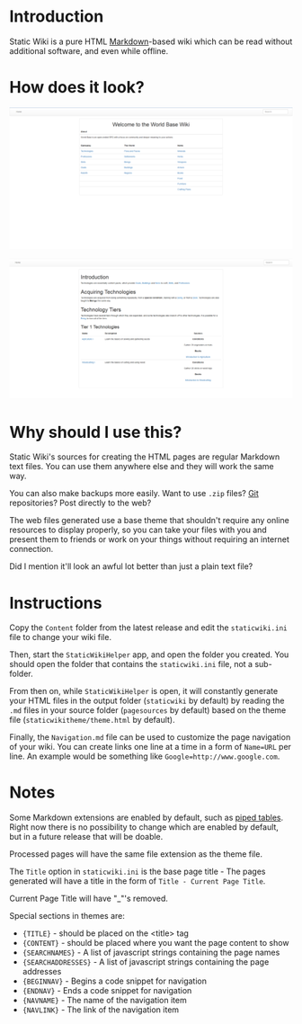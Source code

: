 # Introduction

Static Wiki is a pure HTML [Markdown](http://www.markdowntutorial.com/)-based wiki which can be read without additional software, and even while offline.

# How does it look?

![](Screenshots/Screenshot1.png?raw=true)

![](Screenshots/Screenshot2.png?raw=true)

# Why should I use this?

Static Wiki's sources for creating the HTML pages are regular Markdown text files. You can use them anywhere else and they will work the same way.

You can also make backups more easily. Want to use `.zip` files? [Git](http://www.github.com) repositories? Post directly to the web?

The web files generated use a base theme that shouldn't require any online resources to display properly, so you can take your files with you and present them to friends or work on your things without requiring an internet connection.

Did I mention it'll look an awful lot better than just a plain text file?

# Instructions

Copy the `Content` folder from the latest release and edit the `staticwiki.ini` file to change your wiki file.

Then, start the `StaticWikiHelper` app, and open the folder you created. You should open the folder that contains the `staticwiki.ini` file, not a sub-folder.

From then on, while `StaticWikiHelper` is open, it will constantly generate your HTML files in the output folder (`staticwiki` by default) by reading the `.md` files in your source folder (`pagesources` by default)
based on the theme file (`staticwikitheme/theme.html` by default).

Finally, the `Navigation.md` file can be used to customize the page navigation of your wiki. You can create links one line at a time in a form of `Name=URL` per line. An example would be something like `Google=http://www.google.com`.

# Notes

Some Markdown extensions are enabled by default, such as [piped tables](https://github.com/adam-p/markdown-here/wiki/Markdown-Cheatsheet#tables). Right now there is no possibility to change which are enabled by default,
but in a future release that will be doable.

Processed pages will have the same file extension as the theme file.

The `Title` option in `staticwiki.ini` is the base page title - The pages generated will have a title in the form of `Title - Current Page Title`.

Current Page Title will have "_"'s removed.

Special sections in themes are:

- `{TITLE}` - should be placed on the &lt;title&gt; tag
- `{CONTENT}` - should be placed where you want the page content to show
- `{SEARCHNAMES}` - A list of javascript strings containing the page names
- `{SEARCHADDRESSES}` - A list of javascript strings containing the page addresses
- `{BEGINNAV}` - Begins a code snippet for navigation
- `{ENDNAV}` - Ends a code snippet for navigation
- `{NAVNAME}` - The name of the navigation item
- `{NAVLINK}` - The link of the navigation item
